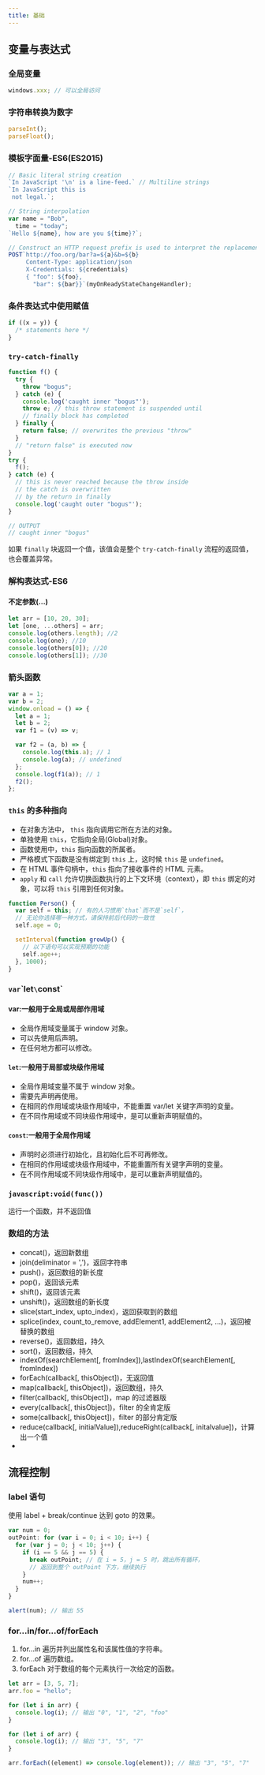 ```yaml
---
title: 基础
---
```


## 变量与表达式

### 全局变量

```js
windows.xxx; // 可以全局访问
```

### 字符串转换为数字

```js
parseInt();
parseFloat();
```

### 模板字面量-ES6(ES2015)

```js
// Basic literal string creation
`In JavaScript '\n' is a line-feed.` // Multiline strings
`In JavaScript this is
 not legal.`;

// String interpolation
var name = "Bob",
  time = "today";
`Hello ${name}, how are you ${time}?`;

// Construct an HTTP request prefix is used to interpret the replacements and construction
POST`http://foo.org/bar?a=${a}&b=${b}
     Content-Type: application/json
     X-Credentials: ${credentials}
     { "foo": ${foo},
       "bar": ${bar}}`(myOnReadyStateChangeHandler);
```

### 条件表达式中使用赋值

```js
if ((x = y)) {
  /* statements here */
}
```

### `try-catch-finally`

```js
function f() {
  try {
    throw "bogus";
  } catch (e) {
    console.log('caught inner "bogus"');
    throw e; // this throw statement is suspended until
    // finally block has completed
  } finally {
    return false; // overwrites the previous "throw"
  }
  // "return false" is executed now
}
try {
  f();
} catch (e) {
  // this is never reached because the throw inside
  // the catch is overwritten
  // by the return in finally
  console.log('caught outer "bogus"');
}

// OUTPUT
// caught inner "bogus"
```

如果 `finally` 块返回一个值，该值会是整个 `try-catch-finally` 流程的返回值，也会覆盖异常。

### 解构表达式-ES6

#### 不定参数(...)

```js
let arr = [10, 20, 30];
let [one, ...others] = arr;
console.log(others.length); //2
console.log(one); //10
console.log(others[0]); //20
console.log(others[1]); //30
```

### 箭头函数

```js
var a = 1;
var b = 2;
window.onload = () => {
  let a = 1;
  let b = 2;
  var f1 = (v) => v;

  var f2 = (a, b) => {
    console.log(this.a); // 1
    console.log(a); // undefined
  };
  console.log(f1(a)); // 1
  f2();
};
```

### `this` 的多种指向

- 在对象方法中， `this` 指向调用它所在方法的对象。
- 单独使用 `this`，它指向全局(Global)对象。
- 函数使用中，`this` 指向函数的所属者。
- 严格模式下函数是没有绑定到 `this` 上，这时候 `this` 是 `undefined`。
- 在 HTML 事件句柄中，`this` 指向了接收事件的 HTML 元素。
- `apply` 和 `call` 允许切换函数执行的上下文环境（context），即 `this` 绑定的对象，可以将 `this` 引用到任何对象。

```js
function Person() {
  var self = this; // 有的人习惯用`that`而不是`self`，
  // 无论你选择哪一种方式，请保持前后代码的一致性
  self.age = 0;

  setInterval(function growUp() {
    // 以下语句可以实现预期的功能
    self.age++;
  }, 1000);
}
```

### `var`\`let`\`const`

#### var:一般用于全局或局部作用域

- 全局作用域变量属于 window 对象。
- 可以先使用后声明。
- 在任何地方都可以修改。

#### `let`:一般用于局部或块级作用域

- 全局作用域变量不属于 window 对象。
- 需要先声明再使用。
- 在相同的作用域或块级作用域中，不能重置 var/let 关键字声明的变量。
- 在不同作用域或不同块级作用域中，是可以重新声明赋值的。

#### `const`:一般用于全局作用域

- 声明时必须进行初始化，且初始化后不可再修改。
- 在相同的作用域或块级作用域中，不能重置所有关键字声明的变量。
- 在不同作用域或不同块级作用域中，是可以重新声明赋值的。

### `javascript:void(func())`

运行一个函数，并不返回值

### 数组的方法

- concat()，返回新数组
- join(deliminator = ',')，返回字符串
- push()，返回数组的新长度
- pop()，返回该元素
- shift()，返回该元素
- unshift()，返回数组的新长度
- slice(start_index, upto_index)，返回获取到的数组
- splice(index, count_to_remove, addElement1, addElement2, ...)，返回被替换的数组
- reverse()，返回数组，持久
- sort()，返回数组，持久
- indexOf(searchElement[, fromIndex]),lastIndexOf(searchElement[, fromIndex])
- forEach(callback[, thisObject])，无返回值
- map(callback[, thisObject])，返回数组，持久
- filter(callback[, thisObject])，map 的过滤器版
- every(callback[, thisObject])，filter 的全肯定版
- some(callback[, thisObject])，filter 的部分肯定版
- reduce(callback[, initialValue]),reduceRight(callback[, initalvalue])，计算出一个值
-

## 流程控制

### label 语句

使用 label + break/continue 达到 goto 的效果。

```js
var num = 0;
outPoint: for (var i = 0; i < 10; i++) {
  for (var j = 0; j < 10; j++) {
    if (i == 5 && j == 5) {
      break outPoint; // 在 i = 5，j = 5 时，跳出所有循环，
      // 返回到整个 outPoint 下方，继续执行
    }
    num++;
  }
}

alert(num); // 输出 55
```

### for...in/for...of/forEach

1. for...in 遍历并列出属性名和该属性值的字符串。
2. for...of 遍历数组。
3. forEach 对于数组的每个元素执行一次给定的函数。

```js
let arr = [3, 5, 7];
arr.foo = "hello";

for (let i in arr) {
  console.log(i); // 输出 "0", "1", "2", "foo"
}

for (let i of arr) {
  console.log(i); // 输出 "3", "5", "7"
}

arr.forEach((element) => console.log(element)); // 输出 "3", "5", "7"
```
